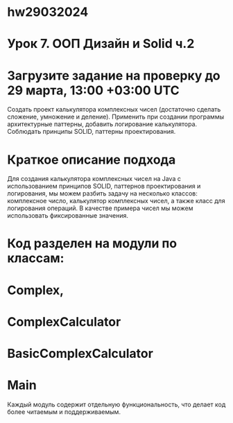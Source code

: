 # hw29032024
# Урок 7. ООП Дизайн и Solid ч.2
# Загрузите задание на проверку до 29 марта, 13:00 +03:00 UTC
Создать проект калькулятора комплексных чисел (достаточно сделать сложение, умножение и деление).
Применить при создании программы архитектурные паттерны, добавить логирование калькулятора.
Соблюдать принципы SOLID, паттерны проектирования.

# Краткое описание подхода
Для создания калькулятора комплексных чисел на Java с использованием принципов SOLID, паттернов
проектирования и логирования, мы можем разбить задачу на несколько классов: комплексное число,
калькулятор комплексных чисел, а также класс для логирования операций.
В качестве примера чисел мы можем использовать фиксированные значения.

# Код разделен на модули по классам:
# Complex,
# ComplexCalculator
# BasicComplexCalculator
# Main
Каждый модуль содержит отдельную функциональность, что делает код более читаемым и поддерживаемым.
